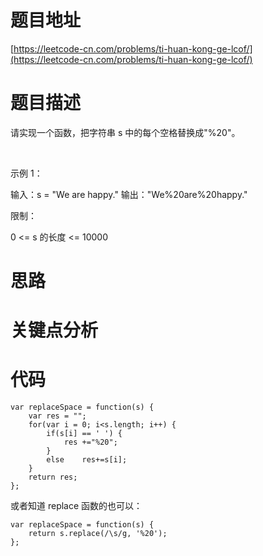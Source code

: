 # 题目地址

[https://leetcode-cn.com/problems/ti-huan-kong-ge-lcof/](https://leetcode-cn.com/problems/ti-huan-kong-ge-lcof/)

# 题目描述
请实现一个函数，把字符串 s 中的每个空格替换成"%20"。

 

示例 1：

输入：s = "We are happy."
输出："We%20are%20happy."
 

限制：

0 <= s 的长度 <= 10000

# 思路

# 关键点分析

# 代码

    var replaceSpace = function(s) {
        var res = "";
        for(var i = 0; i<s.length; i++) {
            if(s[i] == ' ') {
                res +="%20";
            }
            else    res+=s[i];
        }
        return res;
    };

或者知道 replace 函数的也可以：

    var replaceSpace = function(s) {
        return s.replace(/\s/g, '%20');
    };